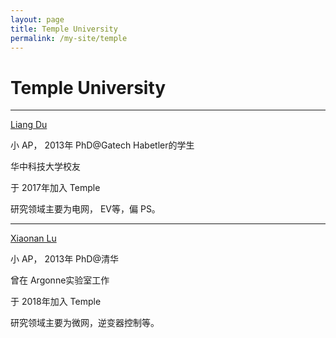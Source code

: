 ```yaml
---
layout: page
title: Temple University
permalink: /my-site/temple
---
```

# Temple University

---

[Liang Du](https://engineering.temple.edu/about/faculty-staff/liang-du-tuh42721)

小 AP， 2013年 PhD@Gatech Habetler的学生

华中科技大学校友

于 2017年加入 Temple

研究领域主要为电网， EV等，偏 PS。

---

[Xiaonan Lu](https://engineering.temple.edu/about/faculty-staff/xiaonan-lu-tuj96593)

小 AP， 2013年 PhD@清华

曾在 Argonne实验室工作

于 2018年加入 Temple

研究领域主要为微网，逆变器控制等。

